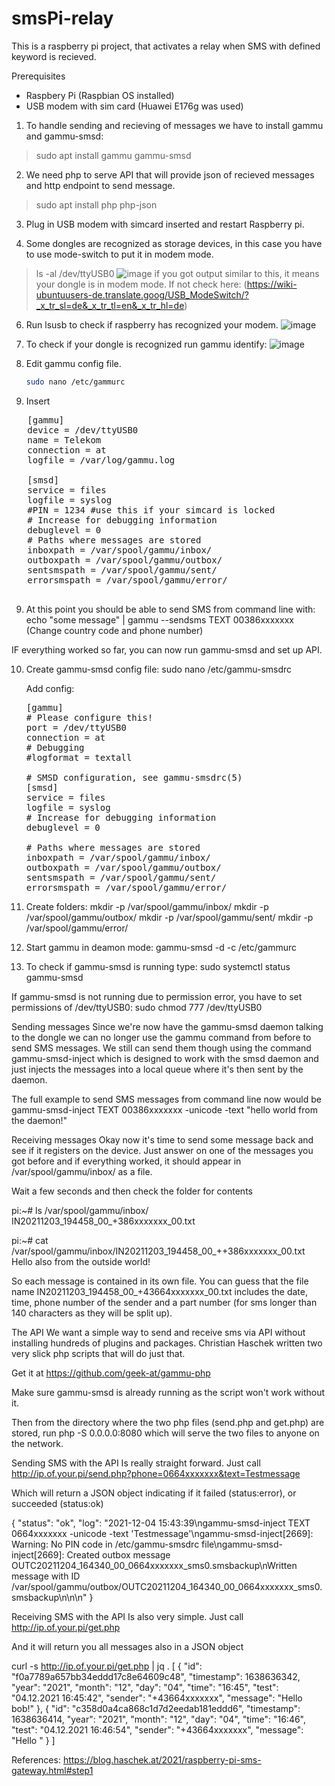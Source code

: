 # smsPi-relay

This is a raspberry pi project, that activates a relay when SMS with defined keyword is recieved.



Prerequisites
- Raspbery Pi  (Raspbian OS installed) 
- USB modem with sim card (Huawei E176g was used)


1. To handle sending and recieving of messages we have to install gammu and gammu-smsd:
>sudo apt install gammu gammu-smsd



2. We need php to serve API that will provide json of recieved messages and http endpoint to send message.
>sudo apt install php php-json


3. Plug in USB modem with simcard inserted and restart Raspberry pi.


4. Some dongles are recognized as storage devices, in this case you have to use mode-switch to put it in modem mode. 
>ls -al /dev/ttyUSB0
![image](https://github.com/hrch3k/smsPi-relay/assets/24423488/4ea73a80-cdb1-44e2-bac9-b34877f95b41)
if you got output similar to this, it means your dongle is in modem mode. If not check here: (https://wiki-ubuntuusers-de.translate.goog/USB_ModeSwitch/?_x_tr_sl=de&_x_tr_tl=en&_x_tr_hl=de)


6. Run lsusb to check if raspberry has recognized your modem.
   ![image](https://github.com/hrch3k/smsPi-relay/assets/24423488/ed6fd849-89bc-4e2b-ba17-b90bfdf3ef8c)

   

7. To check if your dongle is recognized run gammu identify:
![image](https://github.com/hrch3k/smsPi-relay/assets/24423488/1ec949cc-539f-419c-9710-b638530328dc)


8. Edit gammu config file.
   ```bash
   sudo nano /etc/gammurc

10. Insert

   <pre>
   [gammu]
   device = /dev/ttyUSB0
   name = Telekom
   connection = at
   logfile = /var/log/gammu.log

   [smsd]
   service = files
   logfile = syslog
   #PIN = 1234 #use this if your simcard is locked
   # Increase for debugging information
   debuglevel = 0
   # Paths where messages are stored
   inboxpath = /var/spool/gammu/inbox/
   outboxpath = /var/spool/gammu/outbox/
   sentsmspath = /var/spool/gammu/sent/
   errorsmspath = /var/spool/gammu/error/
   </pre>



9. At this point you should be able to send SMS from command line with: 
echo "some message" | gammu --sendsms TEXT 00386xxxxxxx (Change country code and phone number)


IF everything worked so far, you can now run gammu-smsd and set up API.

10. Create gammu-smsd config file:
    sudo nano /etc/gammu-smsdrc

    Add config:
    
    <pre>
    [gammu]
    # Please configure this!
    port = /dev/ttyUSB0
    connection = at
    # Debugging
    #logformat = textall

    # SMSD configuration, see gammu-smsdrc(5)
    [smsd]
    service = files
    logfile = syslog
    # Increase for debugging information
    debuglevel = 0

    # Paths where messages are stored
    inboxpath = /var/spool/gammu/inbox/
    outboxpath = /var/spool/gammu/outbox/
    sentsmspath = /var/spool/gammu/sent/
    errorsmspath = /var/spool/gammu/error/
    </pre>


12. Create folders:
    mkdir -p /var/spool/gammu/inbox/
    mkdir -p /var/spool/gammu/outbox/
    mkdir -p /var/spool/gammu/sent/
    mkdir -p /var/spool/gammu/error/




13. Start gammu in deamon mode:
    gammu-smsd -d -c /etc/gammurc

14. To check if gammu-smsd is running type:
    sudo systemctl status gammu-smsd


If gammu-smsd is not running due to permission error, you have to set permissions of /dev/ttyUSB0:
   sudo chmod 777 /dev/ttyUSB0



Sending messages
Since we're now have the gammu-smsd daemon talking to the dongle we can no longer use the gammu command from before to send SMS messages.
We still can send them though using the command gammu-smsd-inject which is designed to work with the smsd daemon and just injects the messages
into a local queue where it's then sent by the daemon.

The full example to send SMS messages from command line now would be
    gammu-smsd-inject TEXT 00386xxxxxxx -unicode -text "hello world from the daemon!"




Receiving messages
Okay now it's time to send some message back and see if it registers on the device. Just answer on one of the messages you got before and if everything worked, it should appear in /var/spool/gammu/inbox/ as a file.

Wait a few seconds and then check the folder for contents

pi:~# ls /var/spool/gammu/inbox/
IN20211203_194458_00_+386xxxxxxx_00.txt

pi:~# cat /var/spool/gammu/inbox/IN20211203_194458_00_++386xxxxxxx_00.txt
Hello also from the outside world!

So each message is contained in its own file. You can guess that the file name IN20211203_194458_00_+43664xxxxxxx_00.txt 
includes the date, time, phone number of the sender and a part number (for sms longer than 140 characters as they will be split up).




The API
We want a simple way to send and receive sms via API without installing hundreds of plugins and packages. Christian Haschek written two very slick php scripts that will do just that. 

Get it at https://github.com/geek-at/gammu-php

Make sure gammu-smsd is already running as the script won't work without it.

Then from the directory where the two php files (send.php and get.php) are stored, run php -S 0.0.0.0:8080 which will serve the two files to anyone on the network.

Sending SMS with the API
Is really straight forward. Just call http://ip.of.your.pi/send.php?phone=0664xxxxxxx&text=Testmessage

Which will return a JSON object indicating if it failed (status:error), or succeeded (status:ok)

{
  "status": "ok",
  "log": "2021-12-04 15:43:39\ngammu-smsd-inject TEXT 0664xxxxxxx -unicode -text 'Testmessage'\ngammu-smsd-inject[2669]: Warning: No PIN code in /etc/gammu-smsdrc file\ngammu-smsd-inject[2669]: Created outbox message OUTC20211204_164340_00_0664xxxxxxx_sms0.smsbackup\nWritten message with ID /var/spool/gammu/outbox/OUTC20211204_164340_00_0664xxxxxxx_sms0.smsbackup\n\n\n"
}





Receiving SMS with the API
Is also very simple. Just call http://ip.of.your.pi/get.php

And it will return you all messages also in a JSON object

curl -s http://ip.of.your.pi/get.php | jq .
[
  {
    "id": "f0a7789a657bb34eddd17c8e64609c48",
    "timestamp": 1638636342,
    "year": "2021",
    "month": "12",
    "day": "04",
    "time": "16:45",
    "test": "04.12.2021 16:45:42",
    "sender": "+43664xxxxxxx",
    "message": "Hello bob!"
  },
  {
    "id": "c358d0a4ca868c1d7d2eedab181eddd6",
    "timestamp": 1638636414,
    "year": "2021",
    "month": "12",
    "day": "04",
    "time": "16:46",
    "test": "04.12.2021 16:46:54",
    "sender": "+43664xxxxxxx",
    "message": "Hello "
  }
]


References:
https://blog.haschek.at/2021/raspberry-pi-sms-gateway.html#step1



